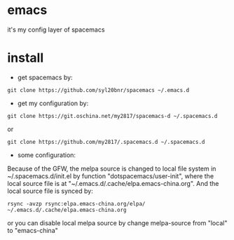 # emacs
it's my config layer of spacemacs

# install
- get spacemacs by:

```
git clone https://github.com/syl20bnr/spacemacs ~/.emacs.d
```

- get my configuration by:

```
git clone https://git.oschina.net/my2817/spacemacs-d ~/.spacemacs.d
```

or

```
git clone https://github.com/my2817/.spacemacs.d ~/.spacemacs.d
```

- some configuration:

Because of the GFW, the melpa source is changed to local file system in ~/.spacemacs.d/init.el by function "dotspacemacs/user-init", where the local source file is at "~/.emacs.d/.cache/elpa.emacs-china.org". And the local source file is synced by:

```
rsync -avzp rsync:elpa.emacs-china.org/elpa/ ~/.emacs.d/.cache/elpa.emacs-china.org
```

or you can disable local melpa source by change melpa-source from "local" to "emacs-china"
